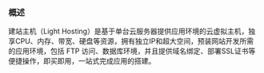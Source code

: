 ### 概述
建站主机（Light Hosting）是基于单台云服务器提供应用环境的云虚拟主机，独享CPU、内存、带宽、硬盘等资源，拥有独立IP和超大空间，预装网站开发所需的应用环境，包括 FTP 访问、数据库环境，并且提供域名绑定、部署SSL证书等便捷操作，即买即用，一站式完成应用的搭建。
